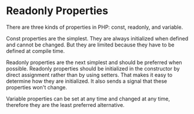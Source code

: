 # Readonly Properties

There are three kinds of properties in PHP: const, readonly, and variable.

Const properties are the simplest. They are always initialized when defined and cannot be changed.
But they are limited because they have to be defined at compile time.

Readonly properties are the next simplest and should be preferred when possible. Readonly properties
should be initialized in the constructor by direct assignment rather than by using setters. That
makes it easy to determine how they are initialized. It also sends a signal that these properties
won't change.

Variable properties can be set at any time and changed at any time, therefore they are the least
preferred alternative.
